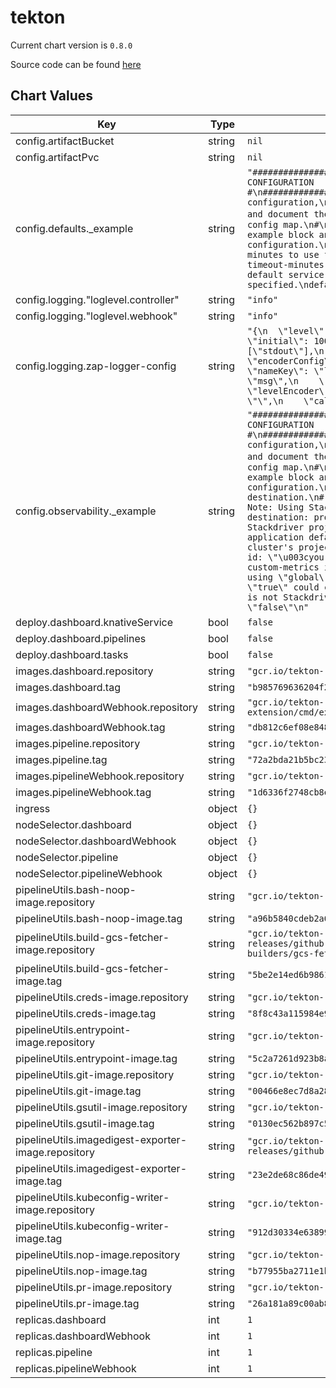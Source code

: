 tekton
======


Current chart version is `0.8.0`

Source code can be found [here](https://github.com/eddycharly/helm-prow-tekton/helm/tekton)



## Chart Values

| Key | Type | Default | Description |
|-----|------|---------|-------------|
| config.artifactBucket | string | `nil` |  |
| config.artifactPvc | string | `nil` |  |
| config.defaults._example | string | `"################################\n#                              #\n#    EXAMPLE CONFIGURATION     #\n#                              #\n################################\n\n# This block is not actually functional configuration,\n# but serves to illustrate the available configuration\n# options and document them in a way that is accessible\n# to users that `kubectl edit` this config map.\n#\n# These sample configuration options may be copied out of\n# this example block and unindented to be in the data block\n# to actually change the configuration.\n\n# default-timeout-minutes contains the default number of\n# minutes to use for TaskRun and PipelineRun, if none is specified.\ndefault-timeout-minutes: \"60\"  # 60 minutes\n\n# default-service-account contains the default service account name\n# to use for TaskRun and PipelineRun, if none is specified.\ndefault-service-account: \"default\"\n"` |  |
| config.logging."loglevel.controller" | string | `"info"` |  |
| config.logging."loglevel.webhook" | string | `"info"` |  |
| config.logging.zap-logger-config | string | `"{\n  \"level\": \"info\",\n  \"development\": false,\n  \"sampling\": {\n    \"initial\": 100,\n    \"thereafter\": 100\n  },\n  \"outputPaths\": [\"stdout\"],\n  \"errorOutputPaths\": [\"stderr\"],\n  \"encoding\": \"json\",\n  \"encoderConfig\": {\n    \"timeKey\": \"\",\n    \"levelKey\": \"level\",\n    \"nameKey\": \"logger\",\n    \"callerKey\": \"caller\",\n    \"messageKey\": \"msg\",\n    \"stacktraceKey\": \"stacktrace\",\n    \"lineEnding\": \"\",\n    \"levelEncoder\": \"\",\n    \"timeEncoder\": \"\",\n    \"durationEncoder\": \"\",\n    \"callerEncoder\": \"\"\n  }\n}\n"` |  |
| config.observability._example | string | `"################################\n#                              #\n#    EXAMPLE CONFIGURATION     #\n#                              #\n################################\n\n# This block is not actually functional configuration,\n# but serves to illustrate the available configuration\n# options and document them in a way that is accessible\n# to users that `kubectl edit` this config map.\n#\n# These sample configuration options may be copied out of\n# this example block and unindented to be in the data block\n# to actually change the configuration.\n\n# metrics.backend-destination field specifies the system metrics destination.\n# It supports either prometheus (the default) or stackdriver.\n# Note: Using Stackdriver will incur additional charges.\nmetrics.backend-destination: prometheus\n\n# metrics.stackdriver-project-id field specifies the Stackdriver project ID. This\n# field is optional. When running on GCE, application default credentials will be\n# used and metrics will be sent to the cluster's project if this field is\n# not provided.\nmetrics.stackdriver-project-id: \"\u003cyour stackdriver project id\u003e\"\n\n# metrics.allow-stackdriver-custom-metrics indicates whether it is allowed\n# to send metrics to Stackdriver using \"global\" resource type and custom\n# metric type. Setting this flag to \"true\" could cause extra Stackdriver\n# charge.  If metrics.backend-destination is not Stackdriver, this is\n# ignored.\nmetrics.allow-stackdriver-custom-metrics: \"false\"\n"` |  |
| deploy.dashboard.knativeService | bool | `false` |  |
| deploy.dashboard.pipelines | bool | `false` |  |
| deploy.dashboard.tasks | bool | `false` |  |
| images.dashboard.repository | string | `"gcr.io/tekton-releases/github.com/tektoncd/dashboard/cmd/dashboard@sha256"` |  |
| images.dashboard.tag | string | `"b985769636204f2d736e20dbafa27ff68ba07c218445925da094a2dd8ab07a6a"` |  |
| images.dashboardWebhook.repository | string | `"gcr.io/tekton-releases/github.com/tektoncd/experimental/webhooks-extension/cmd/extension@sha256"` |  |
| images.dashboardWebhook.tag | string | `"db812c6ef08e84870b3ed294b00ac5bdabbc67efca177786d6f307150674f2a2"` |  |
| images.pipeline.repository | string | `"gcr.io/tekton-releases/github.com/tektoncd/pipeline/cmd/controller@sha256"` |  |
| images.pipeline.tag | string | `"72a2bda21b5bc23550e94fdf7cee8a6e5bd82601f5d81a6237fc2b8c42321a59"` |  |
| images.pipelineWebhook.repository | string | `"gcr.io/tekton-releases/github.com/tektoncd/pipeline/cmd/webhook@sha256"` |  |
| images.pipelineWebhook.tag | string | `"1d6336f2748cb8e5c19b17191a54c6adbbc77e2d1c60818f93282ec482bb2957"` |  |
| ingress | object | `{}` |  |
| nodeSelector.dashboard | object | `{}` |  |
| nodeSelector.dashboardWebhook | object | `{}` |  |
| nodeSelector.pipeline | object | `{}` |  |
| nodeSelector.pipelineWebhook | object | `{}` |  |
| pipelineUtils.bash-noop-image.repository | string | `"gcr.io/tekton-releases/github.com/tektoncd/pipeline/cmd/bash@sha256"` |  |
| pipelineUtils.bash-noop-image.tag | string | `"a96b5840cdeb2a6598a8566a8607b925732286a8fdf15147be3591b7c7fb41f7"` |  |
| pipelineUtils.build-gcs-fetcher-image.repository | string | `"gcr.io/tekton-releases/github.com/tektoncd/pipeline/vendor/github.com/googlecloudplatform/cloud-builders/gcs-fetcher/cmd/gcs-fetcher@sha256"` |  |
| pipelineUtils.build-gcs-fetcher-image.tag | string | `"5be2e14ed6b986198beca21a93af34e807586dcf9155babeca7f5971a2fa0311"` |  |
| pipelineUtils.creds-image.repository | string | `"gcr.io/tekton-releases/github.com/tektoncd/pipeline/cmd/creds-init@sha256"` |  |
| pipelineUtils.creds-image.tag | string | `"8f8c43a115984e90db3b0cb3fcd46e1699ec15515ca7d258571a44c7d76040ca"` |  |
| pipelineUtils.entrypoint-image.repository | string | `"gcr.io/tekton-releases/github.com/tektoncd/pipeline/cmd/entrypoint@sha256"` |  |
| pipelineUtils.entrypoint-image.tag | string | `"5c2a7261d923b8af29ad3be34a9c9a3abd1ed11a030ca1cc207293d203755ab4"` |  |
| pipelineUtils.git-image.repository | string | `"gcr.io/tekton-releases/github.com/tektoncd/pipeline/cmd/git-init@sha256"` |  |
| pipelineUtils.git-image.tag | string | `"00466e8ec7d8a289140893523d33261ba5006dfb1bd9b96aee2736fc739dba5a"` |  |
| pipelineUtils.gsutil-image.repository | string | `"gcr.io/tekton-releases/github.com/tektoncd/pipeline/cmd/gsutil@sha256"` |  |
| pipelineUtils.gsutil-image.tag | string | `"0130ec562b897c5929123d4e14cd3271cd58102f1f411f52cb6f415088bf5944"` |  |
| pipelineUtils.imagedigest-exporter-image.repository | string | `"gcr.io/tekton-releases/github.com/tektoncd/pipeline/cmd/imagedigestexporter@sha256"` |  |
| pipelineUtils.imagedigest-exporter-image.tag | string | `"23e2de68c86de494aba98dabf02b175efc051827c52350bdd9a89f6a3d969ea9"` |  |
| pipelineUtils.kubeconfig-writer-image.repository | string | `"gcr.io/tekton-releases/github.com/tektoncd/pipeline/cmd/kubeconfigwriter@sha256"` |  |
| pipelineUtils.kubeconfig-writer-image.tag | string | `"912d30334e63899f3875806b0633b5ddf3470d64fbd2333fc2c534afcfa9872d"` |  |
| pipelineUtils.nop-image.repository | string | `"gcr.io/tekton-releases/github.com/tektoncd/pipeline/cmd/nop@sha256"` |  |
| pipelineUtils.nop-image.tag | string | `"b77955ba2711e1ba30ab48670bcafd725ddc01a105d173256e158053914dc42c"` |  |
| pipelineUtils.pr-image.repository | string | `"gcr.io/tekton-releases/github.com/tektoncd/pipeline/cmd/pullrequest-init@sha256"` |  |
| pipelineUtils.pr-image.tag | string | `"26a181a89c00ab840599508e905d1cfeed5db2b4ea41fbcc63c22979389e4a46"` |  |
| replicas.dashboard | int | `1` |  |
| replicas.dashboardWebhook | int | `1` |  |
| replicas.pipeline | int | `1` |  |
| replicas.pipelineWebhook | int | `1` |  |
